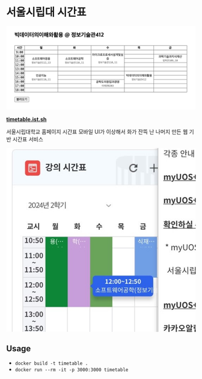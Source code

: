 # 서울시립대 시간표

![](docs/main.png)

**[timetable.ist.sh](https://timetable.ist.sh)**

서울시립대학교 홈페이지 시간표 모바일 UI가 이상해서 화가 잔뜩 난 나머지 만든 웹 기반 시간표 서비스

![](docs/bad.jpeg)

## Usage

- `docker build -t timetable .`
- `docker run --rm -it -p 3000:3000 timetable`
